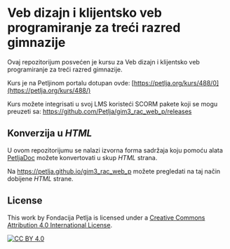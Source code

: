 # Veb dizajn i klijentsko veb programiranje za treći razred gimnazije 
Ovaj repozitorijum posvećen je kursu za Veb dizajn i klijentsko veb programiranje za treći razred gimnazije. 

Kurs je na Petljinom portalu dotupan ovde: [https://petlja.org/kurs/488/0](https://petlja.org/kurs/488/)

Kurs možete integrisati u svoj LMS koristeći SCORM pakete koji se mogu preuzeti sa: https://github.com/Petlja/gim3_rac_web_p/releases

## Konverzija u *HTML*

U ovom repozitorijumu se nalazi izvorna forma sadržaja koju pomoću alata [PetljaDoc](https://github.com/Petlja/PetljaDoc) možete konvertovati u skup *HTML* strana.

Na https://petlja.github.io/gim3_rac_web_p možete pregledati na taj način dobijene *HTML* strane.

## License

This work by Fondacija Petlja is licensed under a
[Creative Commons Attribution 4.0 International License][cc-by].

[![CC BY 4.0][cc-by-image]][cc-by]

[cc-by]: http://creativecommons.org/licenses/by/4.0/
[cc-by-image]: https://i.creativecommons.org/l/by/4.0/88x31.png

